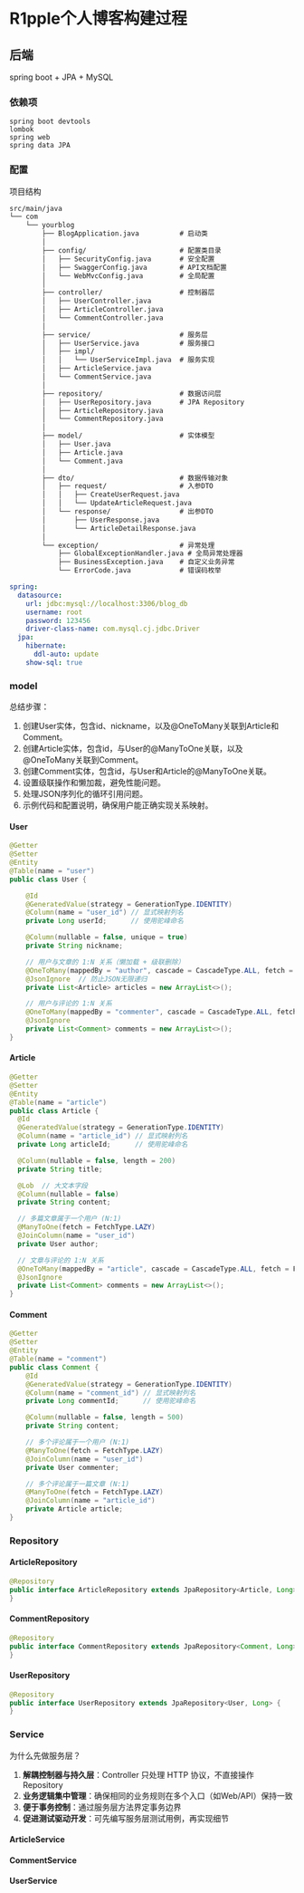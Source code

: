 # R1pple个人博客构建过程

## 后端

spring boot + JPA + MySQL

### 依赖项

```
spring boot devtools
lombok
spring web
spring data JPA
```

### 配置

项目结构

```txt
src/main/java
└── com
    └── yourblog
        ├── BlogApplication.java          # 启动类
        │
        ├── config/                       # 配置类目录
        │   ├── SecurityConfig.java       # 安全配置
        │   ├── SwaggerConfig.java        # API文档配置
        │   └── WebMvcConfig.java         # 全局配置
        │
        ├── controller/                   # 控制器层
        │   ├── UserController.java
        │   ├── ArticleController.java
        │   └── CommentController.java
        │
        ├── service/                      # 服务层
        │   ├── UserService.java          # 服务接口
        │   ├── impl/                     
        │   │   └── UserServiceImpl.java  # 服务实现
        │   ├── ArticleService.java
        │   └── CommentService.java
        │
        ├── repository/                   # 数据访问层
        │   ├── UserRepository.java       # JPA Repository
        │   ├── ArticleRepository.java
        │   └── CommentRepository.java
        │
        ├── model/                        # 实体模型
        │   ├── User.java
        │   ├── Article.java 
        │   └── Comment.java
        │
        ├── dto/                          # 数据传输对象
        │   ├── request/                  # 入参DTO
        │   │   ├── CreateUserRequest.java
        │   │   └── UpdateArticleRequest.java
        │   └── response/                 # 出参DTO
        │       ├── UserResponse.java
        │       └── ArticleDetailResponse.java
        │
        └── exception/                    # 异常处理
            ├── GlobalExceptionHandler.java # 全局异常处理器
            ├── BusinessException.java    # 自定义业务异常
            └── ErrorCode.java            # 错误码枚举
```

```yml
spring:
  datasource:
    url: jdbc:mysql://localhost:3306/blog_db
    username: root
    password: 123456
    driver-class-name: com.mysql.cj.jdbc.Driver
  jpa:
    hibernate:
      ddl-auto: update
    show-sql: true
```

### model

总结步骤：

1. 创建User实体，包含id、nickname，以及@OneToMany关联到Article和Comment。
2. 创建Article实体，包含id，与User的@ManyToOne关联，以及@OneToMany关联到Comment。
3. 创建Comment实体，包含id，与User和Article的@ManyToOne关联。
4. 设置级联操作和懒加裁，避免性能问题。
5. 处理JSON序列化的循环引用问题。
6. 示例代码和配置说明，确保用户能正确实现关系映射。

#### User

```java
@Getter
@Setter
@Entity
@Table(name = "user")
public class User {

    @Id
    @GeneratedValue(strategy = GenerationType.IDENTITY)
    @Column(name = "user_id") // 显式映射列名
    private Long userId;      // 使用驼峰命名

    @Column(nullable = false, unique = true)
    private String nickname;

    // 用户与文章的 1:N 关系（懒加载 + 级联删除）
    @OneToMany(mappedBy = "author", cascade = CascadeType.ALL, fetch = FetchType.LAZY)
    @JsonIgnore  // 防止JSON无限递归
    private List<Article> articles = new ArrayList<>();

    // 用户与评论的 1:N 关系
    @OneToMany(mappedBy = "commenter", cascade = CascadeType.ALL, fetch = FetchType.LAZY)
    @JsonIgnore
    private List<Comment> comments = new ArrayList<>();
}
```

#### Article

```java
@Getter
@Setter
@Entity
@Table(name = "article")
public class Article {
  @Id
  @GeneratedValue(strategy = GenerationType.IDENTITY)
  @Column(name = "article_id") // 显式映射列名
  private Long articleId;      // 使用驼峰命名

  @Column(nullable = false, length = 200)
  private String title;

  @Lob  // 大文本字段
  @Column(nullable = false)
  private String content;

  // 多篇文章属于一个用户 (N:1)
  @ManyToOne(fetch = FetchType.LAZY)
  @JoinColumn(name = "user_id")
  private User author;

  // 文章与评论的 1:N 关系
  @OneToMany(mappedBy = "article", cascade = CascadeType.ALL, fetch = FetchType.LAZY)
  @JsonIgnore
  private List<Comment> comments = new ArrayList<>();
}
```

#### Comment

```java
@Getter
@Setter
@Entity
@Table(name = "comment")
public class Comment {
    @Id
    @GeneratedValue(strategy = GenerationType.IDENTITY)
    @Column(name = "comment_id") // 显式映射列名
    private Long commentId;      // 使用驼峰命名

    @Column(nullable = false, length = 500)
    private String content;

    // 多个评论属于一个用户 (N:1)
    @ManyToOne(fetch = FetchType.LAZY)
    @JoinColumn(name = "user_id")
    private User commenter;

    // 多个评论属于一篇文章 (N:1)
    @ManyToOne(fetch = FetchType.LAZY)
    @JoinColumn(name = "article_id")
    private Article article;
}
```

### Repository

#### ArticleRepository

```java
@Repository
public interface ArticleRepository extends JpaRepository<Article, Long> {
}
```

#### CommentRepository

```java
@Repository
public interface CommentRepository extends JpaRepository<Comment, Long> {
}
```

#### UserRepository

```java
@Repository
public interface UserRepository extends JpaRepository<User, Long> {
}
```

### Service

为什么先做服务层？

1. **解耦控制器与持久层**：Controller 只处理 HTTP 协议，不直接操作 Repository
2. **业务逻辑集中管理**：确保相同的业务规则在多个入口（如Web/API）保持一致
3. **便于事务控制**：通过服务层方法界定事务边界
4. **促进测试驱动开发**：可先编写服务层测试用例，再实现细节

#### ArticleService

#### CommentService

#### UserService
